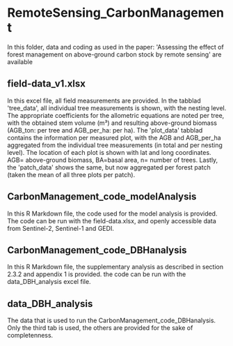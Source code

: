 # RemoteSensing_CarbonManagement
In this folder, data and coding as used in the paper: 'Assessing the effect of forest management on above-ground carbon stock by remote sensing' are available
## field-data_v1.xlsx
In this excel file, all field measurements are provided. In the tabblad 'tree_data', all individual tree measurements is shown, with the nesting level. The appropriate coefficients for the allometric equations are noted per tree, with the obtained stem volume (m³) and resulting above-ground biomass (AGB_ton: per tree and AGB_per_ha: per ha).
The 'plot_data' tabblad contains the information per measured plot, with the AGB and AGB_per_ha aggregated from the individual tree measurements (in total and per nesting level). The location of each plot is shown with lat and long coordinates. AGB= above-ground biomass, BA=basal area, n= number of trees.
Lastly, the 'patch_data' shows the same, but now aggregated per forest patch (taken the mean of all three plots per patch). 

## CarbonManagement_code_modelAnalysis
In this R Markdown file, the code used for the model analysis is provided. The code can be run with the field-data.xlsx, and openly accessible data from Sentinel-2, Sentinel-1 and GEDI. 

## CarbonManagement_code_DBHanalysis
In this R Markdown file, the supplementary analysis as described in section 2.3.2 and appendix 1 is provided. the code can be run with the data_DBH_analysis excel file.

## data_DBH_analysis
The data that is used to run the CarbonManagement_code_DBHanalysis. Only the third tab is used, the others are provided for the sake of completenness. 
